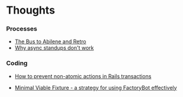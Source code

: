 # Thoughts

### Processes
- [The Bus to Abilene and Retro](https://github.com/mquan/thoughts/blob/main/the-bus-to-abilene-and-retros.md)
- [Why async standups don't work](https://github.com/mquan/thoughts/blob/main/why-async-standups-dont-work.md)

### Coding
- [How to prevent non-atomic actions in Rails transactions](https://github.com/mquan/thoughts/blob/main/how-to-prevent-non-atomic-actions-in-rails-transactions.md)

- [Minimal Viable Fixture - a strategy for using FactoryBot effectively](https://github.com/mquan/thoughts/blob/main/minimal-viable-fixture-a-strategy-for-using-factorybot-effectively.md)
